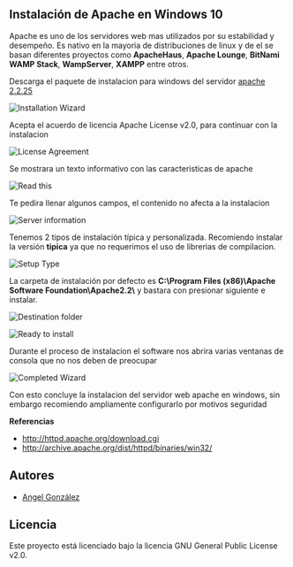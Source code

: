 ## Instalación de Apache en Windows 10

Apache es uno de los servidores web mas utilizados por su estabilidad y desempeño. Es nativo en la mayoria de distribuciones de linux y de el se basan diferentes proyectos como **ApacheHaus**, **Apache Lounge**, **BitNami WAMP Stack**, **WampServer**, **XAMPP** entre otros.

Descarga el paquete de instalacion para windows del servidor [apache 2.2.25](http://archive.apache.org/dist/httpd/binaries/win32/httpd-2.2.25-win32-x86-openssl-0.9.8y.msi)

![Installation Wizard](imagenes/0.png)

Acepta el acuerdo de licencia Apache License v2.0, para continuar con la instalacion

![License Agreement](imagenes/1.png)

Se mostrara un texto informativo con las caracteristicas de apache

![Read this](imagenes/2.png)

Te pedira llenar algunos campos, el contenido no afecta a la instalacion

![Server information](imagenes/3.png)

Tenemos 2 tipos de instalación típica y personalizada. Recomiendo instalar la versión **tipica** ya que no requerimos el uso de librerias de compilacion.

![Setup Type](imagenes/4.png)

La carpeta de instalación por defecto es **C:\Program Files (x86)\Apache Software Foundation\Apache2.2\\** y bastara con presionar siguiente e instalar.

![Destination folder](imagenes/5.png)


![Ready to install](imagenes/6.png)

Durante el proceso de instalacion el software nos abrira varias ventanas de consola que no nos deben de preocupar

![Completed Wizard](imagenes/7.png)

Con esto concluye la instalacion del servidor web apache en windows, sin embargo recomiendo ampliamente configurarlo por motivos seguridad

**Referencias**
* http://httpd.apache.org/download.cgi
* http://archive.apache.org/dist/httpd/binaries/win32/

## Autores

* [Angel González](https://github.com/mgrc45)

## Licencia

Este proyecto está licenciado bajo la licencia GNU General Public License v2.0.
